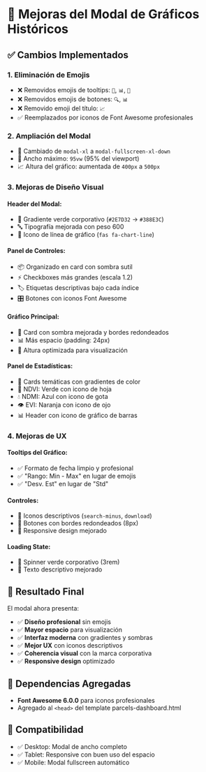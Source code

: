 # 🎨 Mejoras del Modal de Gráficos Históricos

## ✅ Cambios Implementados

### 1. **Eliminación de Emojis** 
- ❌ Removidos emojis de tooltips: `📅`, `📊`, `📐`
- ❌ Removidos emojis de botones: `🔍`, `📊`
- ❌ Removido emoji del título: `📈`
- ✅ Reemplazados por iconos de Font Awesome profesionales

### 2. **Ampliación del Modal**
- 📏 Cambiado de `modal-xl` a `modal-fullscreen-xl-down`
- 📐 Ancho máximo: `95vw` (95% del viewport)
- 📈 Altura del gráfico: aumentada de `400px` a `500px`

### 3. **Mejoras de Diseño Visual**

#### Header del Modal:
- 🎨 Gradiente verde corporativo (`#2E7D32` → `#388E3C`)
- 🔤 Tipografía mejorada con peso 600
- 🎯 Icono de línea de gráfico (`fas fa-chart-line`)

#### Panel de Controles:
- 📦 Organizado en card con sombra sutil
- ⚡ Checkboxes más grandes (escala 1.2)
- 🏷️ Etiquetas descriptivas bajo cada índice
- 🎛️ Botones con iconos Font Awesome

#### Gráfico Principal:
- 🎨 Card con sombra mejorada y bordes redondeados
- 📊 Más espacio (padding: 24px)
- 📏 Altura optimizada para visualización

#### Panel de Estadísticas:
- 🎨 Cards temáticas con gradientes de color
- 🌿 NDVI: Verde con icono de hoja
- 💧 NDMI: Azul con icono de gota
- 👁️ EVI: Naranja con icono de ojo
- 📊 Header con icono de gráfico de barras

### 4. **Mejoras de UX**

#### Tooltips del Gráfico:
- ✅ Formato de fecha limpio y profesional
- ✅ "Rango: Min - Max" en lugar de emojis
- ✅ "Desv. Est" en lugar de "Std"

#### Controles:
- 🎯 Iconos descriptivos (`search-minus`, `download`)
- 🎨 Botones con bordes redondeados (8px)
- 📱 Responsive design mejorado

#### Loading State:
- 🎨 Spinner verde corporativo (3rem)
- 📝 Texto descriptivo mejorado

## 🚀 Resultado Final

El modal ahora presenta:
- ✅ **Diseño profesional** sin emojis
- ✅ **Mayor espacio** para visualización
- ✅ **Interfaz moderna** con gradientes y sombras
- ✅ **Mejor UX** con iconos descriptivos
- ✅ **Coherencia visual** con la marca corporativa
- ✅ **Responsive design** optimizado

## 🔧 Dependencias Agregadas

- **Font Awesome 6.0.0** para iconos profesionales
- Agregado al `<head>` del template parcels-dashboard.html

## 📱 Compatibilidad

- ✅ Desktop: Modal de ancho completo
- ✅ Tablet: Responsive con buen uso del espacio
- ✅ Mobile: Modal fullscreen automático
